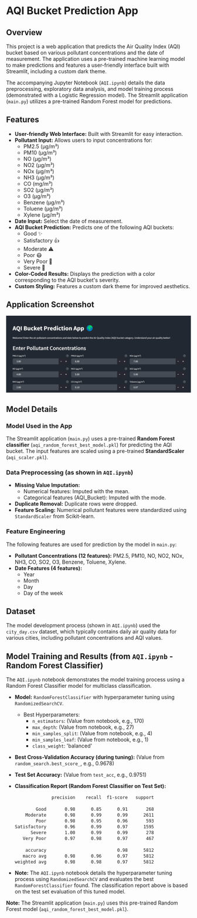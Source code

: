 # AQI Bucket Prediction App

## Overview

This project is a web application that predicts the Air Quality Index (AQI) bucket based on various pollutant concentrations and the date of measurement. The application uses a pre-trained machine learning model to make predictions and features a user-friendly interface built with Streamlit, including a custom dark theme.

The accompanying Jupyter Notebook (`AQI.ipynb`) details the data preprocessing, exploratory data analysis, and model training process (demonstrated with a Logistic Regression model). The Streamlit application (`main.py`) utilizes a pre-trained Random Forest model for predictions.

## Features

*   **User-friendly Web Interface:** Built with Streamlit for easy interaction.
*   **Pollutant Input:** Allows users to input concentrations for:
    *   PM2.5 (μg/m³)
    *   PM10 (μg/m³)
    *   NO (μg/m³)
    *   NO2 (μg/m³)
    *   NOx (μg/m³)
    *   NH3 (μg/m³)
    *   CO (mg/m³)
    *   SO2 (μg/m³)
    *   O3 (μg/m³)
    *   Benzene (μg/m³)
    *   Toluene (μg/m³)
    *   Xylene (μg/m³)
*   **Date Input:** Select the date of measurement.
*   **AQI Bucket Prediction:** Predicts one of the following AQI buckets:
    *   Good ✨
    *   Satisfactory 👍
    *   Moderate ⚠️
    *   Poor 😷
    *   Very Poor 🚨
    *   Severe 🛑
*   **Color-Coded Results:** Displays the prediction with a color corresponding to the AQI bucket's severity.
*   **Custom Styling:** Features a custom dark theme for improved aesthetics.

## Application Screenshot

![AQI Prediction App Screenshot](assets/app.png)

## Model Details

### Model Used in the App

The Streamlit application (`main.py`) uses a pre-trained **Random Forest classifier** (`aqi_random_forest_best_model.pkl`) for predicting the AQI bucket. The input features are scaled using a pre-trained **StandardScaler** (`aqi_scaler.pkl`).

### Data Preprocessing (as shown in `AQI.ipynb`)

*   **Missing Value Imputation:**
    *   Numerical features: Imputed with the mean.
    *   Categorical features (AQI_Bucket): Imputed with the mode.
*   **Duplicate Removal:** Duplicate rows were dropped.
*   **Feature Scaling:** Numerical pollutant features were standardized using `StandardScaler` from Scikit-learn.

### Feature Engineering

The following features are used for prediction by the model in `main.py`:

*   **Pollutant Concentrations (12 features):** PM2.5, PM10, NO, NO2, NOx, NH3, CO, SO2, O3, Benzene, Toluene, Xylene.
*   **Date Features (4 features):**
    *   Year
    *   Month
    *   Day
    *   Day of the week

## Dataset

The model development process (shown in `AQI.ipynb`) used the `city_day.csv` dataset, which typically contains daily air quality data for various cities, including pollutant concentrations and AQI values.

## Model Training and Results (from `AQI.ipynb` - Random Forest Classifier)

The `AQI.ipynb` notebook demonstrates the model training process using a Random Forest Classifier model for multiclass classification.

*   **Model:** `RandomForestClassifier` with hyperparameter tuning using `RandomizedSearchCV`.
    *   Best Hyperparameters:
        *   `n_estimators`: (Value from notebook, e.g., 170)
        *   `max_depth`: (Value from notebook, e.g., 27)
        *   `min_samples_split`: (Value from notebook, e.g., 4)
        *   `min_samples_leaf`: (Value from notebook, e.g., 1)
        *   `class_weight`: 'balanced'
*   **Best Cross-Validation Accuracy (during tuning):** (Value from `random_search.best_score_`, e.g., 0.9678)
*   **Test Set Accuracy:** (Value from `test_acc`, e.g., 0.9751)

*   **Classification Report (Random Forest Classifier on Test Set):**
    ```
                  precision    recall  f1-score   support

            Good       0.98      0.85      0.91       268
        Moderate       0.98      0.99      0.99      2611
            Poor       0.98      0.95      0.96       593
    Satisfactory       0.96      0.99      0.97      1595
          Severe       1.00      0.99      0.99       278
       Very Poor       0.97      0.98      0.97       467

        accuracy                           0.98      5812
       macro avg       0.98      0.96      0.97      5812
    weighted avg       0.98      0.98      0.97      5812
    ```
*   **Note:** The `AQI.ipynb` notebook details the hyperparameter tuning process using `RandomizedSearchCV` and evaluates the best `RandomForestClassifier` found. The classification report above is based on the test set evaluation of this tuned model.

**Note:** The Streamlit application (`main.py`) uses this pre-trained Random Forest model (`aqi_random_forest_best_model.pkl`).